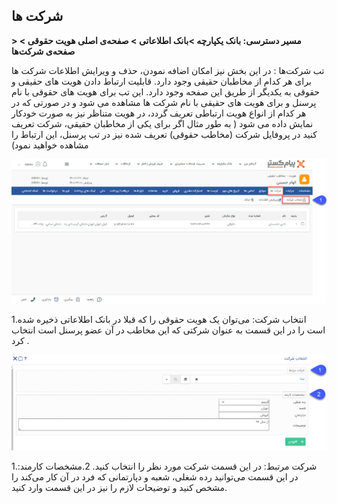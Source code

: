 ## شرکت ها
**> مسیر دسترسی:  **بانک یکپارچه** >**بانک اطلاعاتی** > **صفحه‌ی اصلی هویت حقوقی** > **صفحه‌ی شرکت‌ها****  

تب شرکت‌ها : در این بخش نیز امکان اضافه نمودن، حذف و ویرایش اطلاعات شرکت ها برای هر کدام از مخاطبان حقیقی وجود دارد.
قابلیت ارتباط دادن هویت های حقیقی و حقوقی به یکدیگر از طریق این صفحه وجود دارد. این تب برای هویت های حقوقی با نام پرسنل و برای هویت های حقیقی با نام شرکت ها مشاهده می شود و در صورتی که در هر کدام از انواع هویت ارتباطی تعریف گردد، در هویت متناظر نیز به صورت خودکار نمایش داده می شود ( به طور مثال اگر برای یکی از مخاطبان حقیقی، شرکت تعریف کنید در پروفایل شرکت (مخاطب حقوقی) تعریف شده نیز در تب پرسنل، این ارتباط را مشاهده خواهید نمود) 

![](Sherkatha.png)
  

1.انتخاب شرکت: می‌توان یک هویت حقوقی را که قبلا در بانک اطلاعاتی ذخیره شده است را در این قسمت به عنوان شرکتی که این مخاطب در آن عضو پرسنل است انتخاب کرد .

![](EntekhabeSHerkatpng.png)


1.شرکت مرتبط: در این قسمت شرکت مورد نظر را انتخاب کنید.
2.مشخصات کارمند: در این قسمت می‌توانید رده شغلی، شعبه و دپارتمانی که فرد در آن کار می‌کند را مشخص کنید و توضیحات لازم را نیز در این قسمت وارد کنید.   



